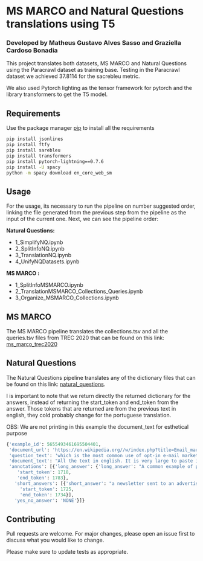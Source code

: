 # MS MARCO and Natural Questions translations using T5

### Developed  by Matheus Gustavo Alves Sasso and Graziella Cardoso Bonadia

This project translates both datasets, MS MARCO and Natural Questions using the Paracrawl dataset as training base. Testing in the Paracrawl dataset we achieved 37.8114 for the sacrebleu metric.

We also used Pytorch lighting as the tensor framework for pytorch and the library transformers to get the T5 model.


## Requirements

Use the package manager [pip](https://pip.pypa.io/en/stable/) to install all the requirements
```bash
pip install jsonlines
pip install ftfy
pip install sarebleu
pip install transformers
pip install pytorch-lightning==0.7.6
pip install -U spacy
python -m spacy download en_core_web_sm
```

## Usage

For the usage, its necessary to run the pipeline on number suggested order, linking the file generated from the previous step from the pipeline as the input of the current one. Next, we can see the pipeline order:

**Natural Questions:**

* 1_SimplifyNQ.ipynb
* 2_SplitInfoNQ.ipynb
* 3_TranslationNQ.ipynb
* 4_UnifyNQDatasets.ipynb

**MS MARCO :**

* 1_SplitInfoMSMARCO.ipynb
* 2_TranslationMSMARCO_Collections_Queries.ipynb
* 3_Organize_MSMARCO_Collections.ipynb


## MS MARCO
The MS MARCO pipeline translates the collections.tsv and all the queries.tsv files from TREC 2020 that can be found on this link: [ms_marco_trec2020](https://microsoft.github.io/TREC-2020-Deep-Learning/) 

## Natural Questions
The Natural Questions pipeline translates any of the dictionary files that can be found on this link: [natural_questions](https://ai.google.com/research/NaturalQuestions/download).

I is important to note that we return directly the returned dictionary for the answers, instead of returning the start_token and end_token from the answer. Those tokens that are returned are from the previous text in english, they cold probably change for the portuguese translation. 

OBS: We are not printing in this example the document_text for esthetical purpose

```python
{'example_id': 5655493461695504401,
 'document_url': 'https://en.wikipedia.org//w/index.php?title=Email_marketing&amp;oldid=814071202',
 'question_text': 'which is the most common use of opt-in e-mail marketing',
 'document_text': "All the text in english. It is very large to paste it here",
 'annotations': [{'long_answer': {'long_answer': "A common example of permission marketing is a newsletter sent to an advertising firm 's customers . Such newsletters inform customers of upcoming events or promotions , or new products . In this type of advertising , a company that wants to send a newsletter to their customers may ask them at the point of purchase if they would like to receive the newsletter .",
    'start_token': 1718,
    'end_token': 1783},
   'short_answers': [{'short_answer': "a newsletter sent to an advertising firm 's customers",
     'start_token': 1725,
     'end_token': 1734}],
   'yes_no_answer': 'NONE'}]}
```


## Contributing
Pull requests are welcome. For major changes, please open an issue first to discuss what you would like to change.

Please make sure to update tests as appropriate.